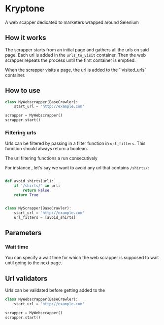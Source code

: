 # Kryptone

A web scapper dedicated to marketers wrapped around Selenium

## How it works

The scrapper starts from an initial page and gathers all the urls on said page. Each url is added in the `urls_to_visit` container. Then the web scrapper repeats the process until the first container is emptied.

When the scrapper visits a page, the url is added to the ``visited_urls` container.

## How to use

```python
class MyWebscrapper(BaseCrawler):
    start_url = 'http://example.com'

scrapper = MyWebscrapper()
scrapper.start()
```

### Filtering urls

Urls can be filtered by passing in a filter function in `url_filters`. This function should always return a boolean.

The url filtering functions a run consecutively 

For instance , let's say we want to avoid any url that contains `/shirts/`:

```python

def avoid_shirts(url):
    if '/shirts/' in url:
        return False
    return True


class MyScrapper(BaseCrawler):
    start_url = 'http://example.com'
    url_filters = [avoid_shirts]
```

## Parameters

### Wait time

You can specify a wait time for which the web scrapper is supposed to wait until going to the next page.


## Url validators

Urls can be validated before getting added to the 

```python
class MyWebscrapper(BaseCrawler):
    start_url = 'http://example.com'

scrapper = MyWebscrapper()
scrapper.start()
```
